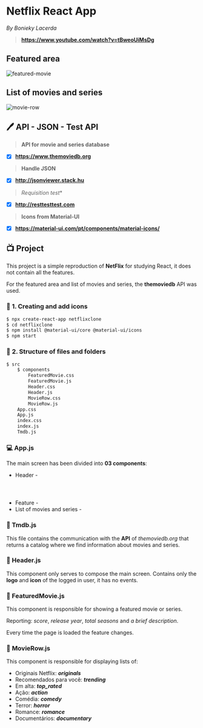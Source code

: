 # Netflix React App

_By Bonieky Lacerda_

> **https://www.youtube.com/watch?v=tBweoUiMsDg**



## Featured area

![featured-movie](https://user-images.githubusercontent.com/95390248/168711639-6b0da668-590d-4640-a13f-539d3ceddba5.png)



## List of movies and series

![movie-row](https://user-images.githubusercontent.com/95390248/168711879-187af28a-a1d2-473e-a479-73e51d15fac4.png)



## :pen: API - JSON - Test API

> **API for movie and series database**

-  [x] **https://www.themoviedb.org** 

> **Handle JSON**

- [x] **http://jsonviewer.stack.hu** 

> *Requisition test**

- [x] **http://resttesttest.com** 

> **Icons from Material-UI**

- [x] **https://material-ui.com/pt/components/material-icons/**



## :tv: Project

This project is a simple reproduction of **NetFlix** for studying React, it does not contain all the features.

For the featured area and list of movies and series, the **themoviedb** API was used.

### :paperclip: **1. Creating and add icons**

```bash
$ npx create-react-app netflixclone
$ cd netflixclone
$ npm install @material-ui/core @material-ui/icons
$ npm start
```

### :paperclip: **2. Structure of files and folders**

```bash
$ src
	$ components
		FeaturedMovie.css
		FeaturedMovie.js
		Header.css
		Header.js
		MovieRow.css
		MovieRow.js
	App.css
	App.js
	index.css
	index.js
	Tmdb.js
```

### :computer: App.js

The main screen has been divided into **03 components**: 

* Header - **<Header />**
* Feature - **<FeaturedMovie />**
* List of movies and series - **<MovieRow />**



### :paperclip: ​Tmdb.js

This file contains the communication with the **API** of *themoviedb.org* that returns a catalog where we find information about movies and series.



### :paperclip: Header.js

This component only serves to compose the main screen. Contains only the **logo** and **icon** of the logged in user, it has no events.



### :paperclip: FeaturedMovie.js

This component is responsible for showing a featured movie or series.

Reporting: *score*, *release year*, *total seasons* and *a brief description*.

Every time the page is loaded the feature changes.



### :paperclip: **MovieRow.js**

This component is responsible for displaying lists of:

* Originais Netflix: ***originals***
* Recomendados para você: ***trending***
* Em alta: ***top_rated***
* Ação: ***action***
* Comédia: ***comedy***
* Terror: ***horror***
* Romance: ***romance***
* Documentários: ***documentary***

